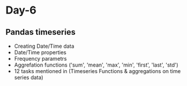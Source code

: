 # Day-6

## Pandas timeseries

- Creating Date/Time data
- Date/Time properties
- Frequency parametrs
- Aggrefation functions ('sum', 'mean', 'max', 'min', 'first', 'last', 'std')
- 12 tasks mentioned in (Timeseries Functions & aggregations on time series data)
